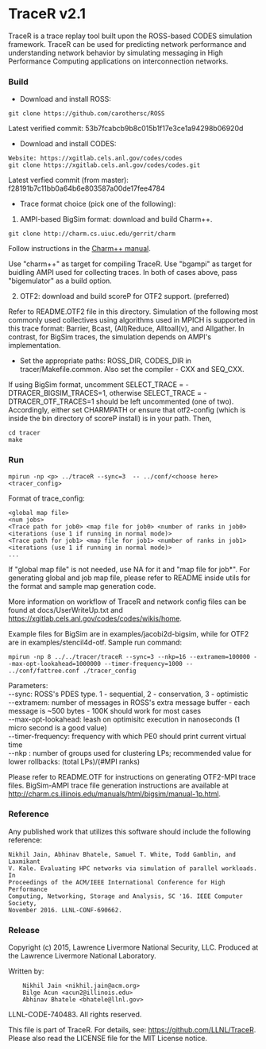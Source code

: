 TraceR v2.1
===========

TraceR is a trace replay tool built upon the ROSS-based CODES simulation
framework. TraceR can be used for predicting network performance and
understanding network behavior by simulating messaging in High Performance
Computing applications on interconnection networks.

### Build

* Download and install ROSS:
```
git clone https://github.com/carothersc/ROSS
```
Latest verified commit: 53b7fcabcb9b8c015b1f17e3ce1a94298b06920d

* Download and install CODES:
```
Website: https://xgitlab.cels.anl.gov/codes/codes
git clone https://xgitlab.cels.anl.gov/codes/codes.git
```
Latest verfied commit (from master): f28191b7c11bb0a64b6e803587a00de17fee4784

* Trace format choice (pick one of the following): 

1) AMPI-based BigSim format: download and build Charm++.
```
git clone http://charm.cs.uiuc.edu/gerrit/charm
```
Follow instructions in the [Charm++ manual](http://charm.cs.illinois.edu/manuals/html/charm++/A.html). 

Use "charm++" as target for compiling TraceR.
Use "bgampi" as target for buidling AMPI used for collecting traces.
In both of cases above, pass "bigemulator" as a build option.

2) OTF2: download and build scoreP for OTF2 support. (preferred)

Refer to README.OTF2 file in this directory. Simulation of the following most
commonly used collectives using algorithms used in MPICH is supported in this
trace format: Barrier, Bcast, (All)Reduce, Alltoall(v), and Allgather. In
contrast, for BigSim traces, the simulation depends on AMPI's implementation.

* Set the appropriate paths: ROSS_DIR, CODES_DIR in tracer/Makefile.common.
Also set the compiler - CXX and SEQ_CXX.

If using BigSim format, uncomment SELECT_TRACE = -DTRACER_BIGSIM_TRACES=1,
otherwise SELECT_TRACE = -DTRACER_OTF_TRACES=1 should be left uncommented (one of
two). Accordingly, either set CHARMPATH or ensure that otf2-config (which is 
inside the bin directory of scoreP install) is in your path. Then,
```
cd tracer
make
```

### Run

```
mpirun -np <p> ../traceR --sync=3  -- ../conf/<choose here> <tracer_config>
```

Format of trace_config:
```
<global map file>
<num jobs>
<Trace path for job0> <map file for job0> <number of ranks in job0> <iterations (use 1 if running in normal mode)>
<Trace path for job1> <map file for job1> <number of ranks in job1> <iterations (use 1 if running in normal mode)>
...
```
If "global map file" is not needed, use NA for it and "map file for job*".
For generating  global and job map file, please refer to README inside
utils for the format and sample map generation code.

More information on workflow of TraceR and network config files can be found at
docs/UserWriteUp.txt and https://xgitlab.cels.anl.gov/codes/codes/wikis/home.

Example files for BigSim are in examples/jacobi2d-bigsim, while for OTF2 are in examples/stencil4d-otf. Sample run command:
```
mpirun -np 8 ../../tracer/traceR --sync=3 --nkp=16 --extramem=100000 --max-opt-lookahead=1000000 --timer-frequency=1000 -- ../conf/fattree.conf ./tracer_config
```

Parameters:   
--sync: ROSS's PDES type. 1 - sequential, 2 - conservation, 3 - optimistic  
--extramem: number of messages in ROSS's extra message buffer - each message is ~500 bytes - 100K should work for most cases  
--max-opt-lookahead: leash on optimisitc execution in nanoseconds (1 micro second is a good value)  
--timer-frequency: frequency with which PE0 should print current virtual time  
--nkp : number of groups used for clustering LPs; recommended value for lower rollbacks: (total LPs)/(#MPI ranks) 

Please refer to README.OTF for instructions on generating OTF2-MPI trace files.
BigSim-AMPI trace file generation instructions are available at
http://charm.cs.illinois.edu/manuals/html/bigsim/manual-1p.html.

### Reference

Any published work that utilizes this software should include the following
reference:

```
Nikhil Jain, Abhinav Bhatele, Samuel T. White, Todd Gamblin, and Laxmikant
V. Kale. Evaluating HPC networks via simulation of parallel workloads. In
Proceedings of the ACM/IEEE International Conference for High Performance
Computing, Networking, Storage and Analysis, SC '16. IEEE Computer Society,
November 2016. LLNL-CONF-690662.
```

### Release

Copyright (c) 2015, Lawrence Livermore National Security, LLC.
Produced at the Lawrence Livermore National Laboratory.

Written by:
```
    Nikhil Jain <nikhil.jain@acm.org>
    Bilge Acun <acun2@illinois.edu>
    Abhinav Bhatele <bhatele@llnl.gov>
```
LLNL-CODE-740483. All rights reserved.

This file is part of TraceR. For details, see:
https://github.com/LLNL/TraceR.
Please also read the LICENSE file for the MIT License notice.

